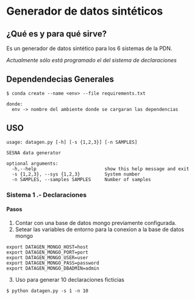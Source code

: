 # Generador de datos sintéticos 

## ¿Qué es y para qué sirve?
Es un generador de datos sintético para los 6 sistemas de la PDN. 

*Actualmente sólo está programado el del sistema de declaraciones*

## Dependendecias Generales
```
$ conda create --name <env> --file requirements.txt

donde:
  env -> nombre del ambiente donde se cargaran las dependencias
```


## USO
```
usage: datagen.py [-h] [-s {1,2,3}] [-n SAMPLES]

SESNA data generator

optional arguments:
  -h,--help                         show this help message and exit
  -s {1,2,3}, --sys {1,2,3}         System number
  -n SAMPLES, --samples SAMPLES     Number of samples
```

### Sistema 1 .- Declaraciones
#### Pasos
1. Contar con una base de datos mongo previamente configurada.
2. Setear las variables de entorno para la conexion a la base de datos mongo
```
export DATAGEN_MONGO_HOST=host
export DATAGEN_MONGO_PORT=port
export DATAGEN_MONGO_USER=user
export DATAGEN_MONGO_PASS=password
export DATAGEN_MONGO_DBADMIN=admin
```
3. Uso para generar 10 declaraciones ficticias
```
$ python datagen.py -s 1 -n 10

```
